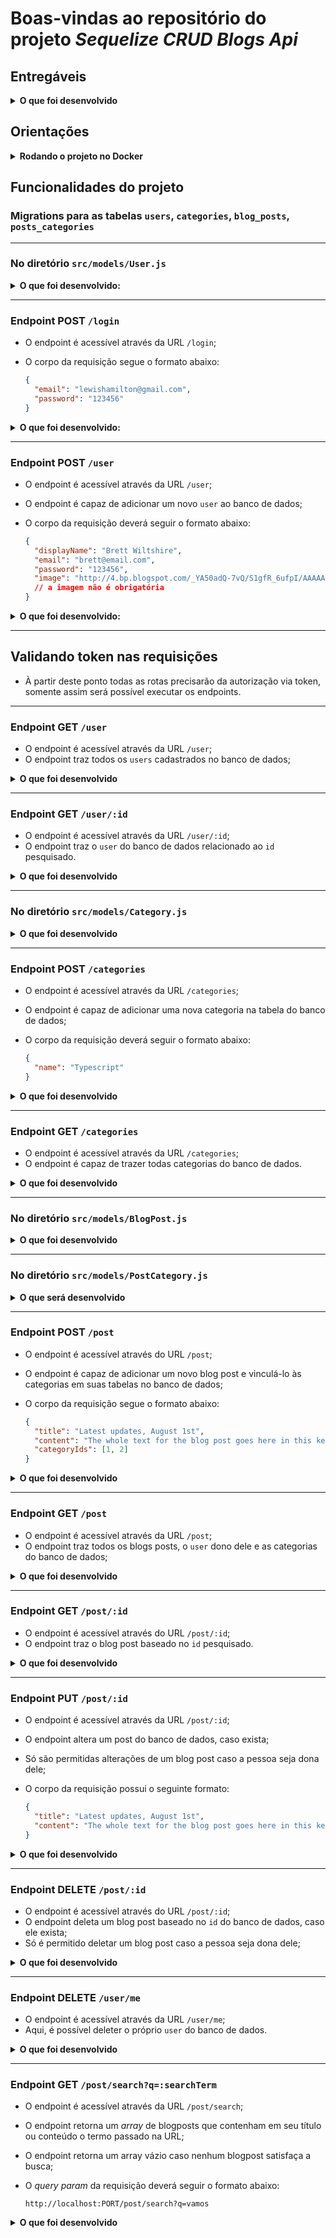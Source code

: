 # Boas-vindas ao repositório do projeto _Sequelize CRUD Blogs Api_

## Entregáveis

<details>
  <summary><strong>O que foi desenvolvido</strong></summary>

- Foi desenvolvido uma API e um banco de dados para a produção de conteúdo para um blog;
- A aplicação foi desenvolvida em `Node.js` utilizando `sequelize` para fazer um `CRUD` de posts;
  - Foram desenvolvidos _endpoints_ conectados ao banco de dados seguindo os princípios do `REST`.

</details>

## Orientações

<details>
  <summary><strong>Rodando o projeto no Docker</strong></summary>

  > :information_source: Rode os serviços `node` e `db` com o comando `docker-compose up -d --build`.

- Esses serviços irão inicializar um container chamado `blogs_api` e outro chamado `blogs_api_db`;

- A partir daqui é possível executar o container `blogs_api` via CLI ou VSCode;
  > :information_source: Use o comando `docker exec -it blogs_api bash`.
  - Esse comando dará acesso ao terminal interativo do container criado pelo compose, que está rodando em segundo plano.

  > :information_source: Instale as dependências com `npm install`. (dentro do container);

</details>

## Funcionalidades do projeto

### Migrations para as tabelas `users`, `categories`, `blog_posts`, `posts_categories`

---

### No diretório `src/models/User.js`

<details>
  <summary><strong>O que foi desenvolvido:</strong></summary>

- **[O modelo 'User']**
- **[O modelo possui a propriedade 'id']**
- **[O modelo possui a propriedade 'display_name']**
- **[O modelo possui a propriedade 'email']**
- **[O modelo possui a propriedade 'password']**
- **[O modelo possui a propriedade 'image']**

</details>

---

### Endpoint POST `/login`

- O endpoint é acessível através da URL `/login`;
- O corpo da requisição segue o formato abaixo:

  ```json
  {
    "email": "lewishamilton@gmail.com",
    "password": "123456"
  }
  ```

<details>
  <summary><strong>O que foi desenvolvido:</strong></summary>

- **[Não é possível fazer login sem todos os campos preenchidos]**
  - Caso a requisição não tenha todos os campos preenchidos, retorna um status http `400` com a seguinte mensagem:

  ```json
  {
    "message": "Some required fields are missing"
  }
  ```

- **[Não é possível fazer login com um usuário que não existe]**
  - Se a requisição receber um `email` ou `password` incorretos, retorna um status http `400` com a seguinte mensagem:

  ```json
  {
    "message": "Invalid fields"
  }
  ```
  
- **[Caso o login seja feito com sucesso]**
  - O resultado retornado é um status http `200` com um token similar ao do exemplo abaixo:

  ```json
  {
    "token": "eyJhbGciOiJIUzI1NiIsInR5cCI6IkpXVCJ9.eyJwYXlsb2FkIjp7ImlkIjo1LCJkaXNwbGF5TmFtZSI6InVzdWFyaW8gZGUgdGVzdGUiLCJlbWFpbCI6InRlc3RlQGVtYWlsLmNvbSIsImltYWdlIjoibnVsbCJ9LCJpYXQiOjE2MjAyNDQxODcsImV4cCI6MTYyMDY3NjE4N30.Roc4byj6mYakYqd9LTCozU1hd9k_Vw5IWKGL4hcCVG8"
  }
  ```

  > :warning: este token é fictício, o token será gerado à partir da variável de ambiente `JWT_SECRET` e do `payload` da requisição.

</details>

---

### Endpoint POST `/user`

- O endpoint é acessível através da URL `/user`;
- O endpoint é capaz de adicionar um novo `user` ao banco de dados;
- O corpo da requisição deverá seguir o formato abaixo:

  ```json
  {
    "displayName": "Brett Wiltshire",
    "email": "brett@email.com",
    "password": "123456",
    "image": "http://4.bp.blogspot.com/_YA50adQ-7vQ/S1gfR_6ufpI/AAAAAAAAAAk/1ErJGgRWZDg/S45/brett.png"
    // a imagem não é obrigatória
  }
  ```

<details>
  <summary><strong>O que foi desenvolvido:</strong></summary>

- **[Não é possível cadastrar o campo `displayName` sendo menor que 8 caracteres]**
  - Caso `displayName` tenha menos que 8 caracteres, o resultado retornado é um status http `400` com a seguinte mensagem:

  ```json
  {
    "message": "\"displayName\" length must be at least 8 characters long"
  }
  ```
  
- **[Não é possível cadastrar o campo `email` com formato inválido]**
  - Caso o campo `email` não tenha o formato `prefixo@dominio.com`, o resultado retornado é um status http `400` com a seguinte mensagem:

  ```json
  {
    "message": "\"email\" must be a valid email"
  }
  ```

- **[Não é possível cadastrar `password` menor que 6 caracteres]**
  - Caso o `password` tenha um tamanho menor que 6 caracteres, o resultado retornado é um status http `400` com a seguinte mensagem:

  ```json
  {
    "message": "\"password\" length must be at least 6 characters long"
  }
  ```

- **[Não é possível cadastrar um email já existente]**
  - Caso o `email` já exista, o resultado retornado é um status http `409` com a seguinte mensagem:

  ```json
  {
    "message": "User already registered"
  }
    ```
  
- **[É possível cadastrar um usuário com sucesso]**
  - Se o `user` for criado com sucesso o resultado retornado é um status http `201` e será gerado um token similar ao token abaixo:

  ```json
    {
      "token": "eyJhbGciOiJIUzI1NiIsInR5cCI6IkpXVCJ9.eyJwYXlsb2FkIjp7ImlkIjo1LCJkaXNwbGF5TmFtZSI6InVzdWFyaW8gZGUgdGVzdGUiLCJlbWFpbCI6InRlc3RlQGVtYWlsLmNvbSIsImltYWdlIjoibnVsbCJ9LCJpYXQiOjE2MjAyNDQxODcsImV4cCI6MTYyMDY3NjE4N30.Roc4byj6mYakYqd9LTCozU1hd9k_Vw5IWKGL4hcCVG8"
    }
    ```

</details>

---

## Validando token nas requisições

- À partir deste ponto todas as rotas precisarão da autorização via token, somente assim será possível executar os endpoints.

---

### Endpoint GET `/user`

- O endpoint é acessível através da URL `/user`;
- O endpoint traz todos os `users` cadastrados no banco de dados;

<details>
  <summary><strong>O que foi desenvolvido</strong></summary>

- **[É possível listar todos os usuários]**
  - Ao listar os usuários com sucesso o resultado é um status http `200` com um _array_ similar ao abaixo:

  ```json
  [
    {
        "id": 1,
        "displayName": "Lewis Hamilton",
        "email": "lewishamilton@gmail.com",
        "image": "https://upload.wikimedia.org/wikipedia/commons/1/18/Lewis_Hamilton_2016_Malaysia_2.jpg"
    },

    /* ... */
  ]
  ```

<br />
</details>

---

### Endpoint GET `/user/:id`

- O endpoint é acessível através da URL `/user/:id`;
- O endpoint traz o `user` do banco de dados relacionado ao `id` pesquisado.

<details>
  <summary><strong>O que foi desenvolvido</strong></summary>

- **[É possível listar um usuário específico]**
  - Ao listar um usuário, o resultado retornado é um status http `200` e um objeto similar ao abaixo:

  ```json
  {
    "id": 1,
    "displayName": "Lewis Hamilton",
    "email": "lewishamilton@gmail.com",
    "image": "https://upload.wikimedia.org/wikipedia/commons/1/18/Lewis_Hamilton_2016_Malaysia_2.jpg"
  }
  ```

- **[Não é possível listar um usuário inexistente]**
  - Se o usuário não existir no banco de dados, o resultado retornado é um status http `404` com a seguinte mensagem:

  ```json
  {
    "message": "User does not exist"
  }
  ```

<br />
</details>

---

### No diretório `src/models/Category.js`

<details>
  <summary><strong>O que foi desenvolvido</strong></summary>

- **[O modelo 'Category']**
- **[O modelo possui a propriedade 'id']**
- **[O modelo possui a propriedade 'name']**

<br />
</details>

---

### Endpoint POST `/categories`

- O endpoint é acessível através da URL `/categories`;
- O endpoint é capaz de adicionar uma nova categoria na tabela do banco de dados;
- O corpo da requisição deverá seguir o formato abaixo:

  ```json
  {
    "name": "Typescript"
  }
  ```

<details>
  <summary><strong>O que foi desenvolvido</strong></summary>

- **[Não é possível cadastrar uma categoria sem o campo `name`]**
  - Caso a requisição não tenha o campo `name` preenchidos, o resultado retornado é um status http `400` com a seguinte mensagem:

  ```json
  {
    "message": "\"name\" is required"
  }
  ```

- **[É possível cadastrar uma categoria]**
  - Caso a categoria seja criada com sucesso, o resultado retornado é um status http `201` com o seguinte corpo:

  ```json
  {
    "id": 3,
    "name": "Typescript"
  }
  ```

<br />
</details>

---

### Endpoint GET `/categories`

- O endpoint é acessível através da URL `/categories`;
- O endpoint é capaz de trazer todas categorias do banco de dados.

<details>
  <summary><strong>O que foi desenvolvido</strong></summary>

- **[É possível listar todas as categoria com sucesso]**
  - Ao listar categorias, o resultado retornado é um status http `200` com o seguinte corpo:

  ```json
  [
    {
        "id": 1,
        "name": "Inovação"
    },
    {
        "id": 2,
        "name": "Escola"
    },

    /* ... */
  ]
  ```

<br />
</details>

---

### No diretório `src/models/BlogPost.js`

<details>
  <summary><strong>O que foi desenvolvido</strong></summary>

- **[O modelo 'BlogPost']**
- **[O modelo possui a propriedade 'id']**
- **[O modelo possui a propriedade 'title']**
- **[O modelo possui a propriedade 'content']**
- **[O modelo possui a propriedade 'user_id']**
- **[O modelo possui a propriedade 'published']**
- **[O modelo possui a propriedade 'updated']**
- **[O modelo 'BlogPost', define a associação 'belongsTo', com a entidade 'User']**
- **[O modelo 'User', define a associação 'hasMany', com a entidade'BlogPost']**

<br />
</details>

---

### No diretório `src/models/PostCategory.js`

<details>
  <summary><strong>O que será desenvolvido</strong></summary>

- **[O modelo 'PostCategory']**
- **[O modelo possui a propriedade 'post_id']**
- **[O modelo possui a propriedade 'category_id']**
- **[O modelo 'PostCategory' define a associação 'belongsToMany' respectivamente, com os modelos  'BlogPost' e 'Category']**

<br />
</details>

---

### Endpoint POST `/post`

- O endpoint é acessível através do URL `/post`;
- O endpoint é capaz de adicionar um novo blog post e vinculá-lo às categorias em suas tabelas no banco de dados;
- O corpo da requisição segue o formato abaixo:

  ```json
  {
    "title": "Latest updates, August 1st",
    "content": "The whole text for the blog post goes here in this key",
    "categoryIds": [1, 2]
  }
  ```

<details>
  <summary><strong>O que foi desenvolvido</strong></summary>

- **[Não é possível cadastrar sem todos os campos preenchidos]**
  - Caso a requisição não tenha todos os campos preenchidos, o resultado retornado é um status http `400` com a seguinte mensagem:

  ```json
  {
    "message": "Some required fields are missing"
  }
  ```

- **[Não é possível cadastrar um blog_post com um `categoryId` inexistente]**
  - Caso a requisição não tenha o campo `categoryIds` devidamente preenchido com um array contendo todas as categorias existentes, o resultado retornado é um status http `400` com a seguinte mensagem:

  ```json
  {
    "message": "one or more \"categoryIds\" not found"
  }
  ```

- **[É possível cadastrar um blog_post com sucesso]**
  - Caso o blog post seja criado com sucesso, o resultado retornado é um status http `201` com o seguinte corpo:

  ```json
  {
    "id": 3,
    "title": "Latest updates, August 1st",
    "content": "The whole text for the blog post goes here in this key",
    "userId": 1,
    "updated": "2022-05-18T18:00:01.196Z",
    "published": "2022-05-18T18:00:01.196Z"
  }
  ```

<br />
</details>

---

### Endpoint GET `/post`

- O endpoint é acessível através da URL `/post`;
- O endpoint traz todos os blogs posts, o `user` dono dele e as categorias do banco de dados;

<details>
  <summary><strong>O que foi desenvolvido</strong></summary>

- **[É possível listar os blogposts com sucesso]**
  - Ao listar os posts com sucesso, o resultado retornado é um status http `200` com o seguinte corpo:

  ```json
  [
    {
      "id": 1,
      "title": "Post do Ano",
      "content": "Melhor post do ano",
      "userId": 1,
      "published": "2011-08-01T19:58:00.000Z",
      "updated": "2011-08-01T19:58:51.000Z",
      "user": {
        "id": 1,
        "displayName": "Lewis Hamilton",
        "email": "lewishamilton@gmail.com",
        "image": "https://upload.wikimedia.org/wikipedia/commons/1/18/Lewis_Hamilton_2016_Malaysia_2.jpg"
      },
      "categories": [
        {
          "id": 1,
          "name": "Inovação"
        }
      ]
    },
    
    /* ... */
  ]
  ```

<br />
</details>

---

### Endpoint GET `/post/:id`

- O endpoint é acessível através do URL `/post/:id`;
- O endpoint traz o blog post baseado no `id` pesquisado.

<details>
  <summary><strong>O que foi desenvolvido</strong></summary>

- **[É possível listar um blogpost com sucesso]**
  - Ao listar um `post` com sucesso, o resultado retornado é um status http `200` com o seguinte corpo:

  ```json
  {
    "id": 1,
    "title": "Post do Ano",
    "content": "Melhor post do ano",
    "userId": 1,
    "published": "2011-08-01T19:58:00.000Z",
    "updated": "2011-08-01T19:58:51.000Z",
    "user": {
        "id": 1,
        "displayName": "Lewis Hamilton",
        "email": "lewishamilton@gmail.com",
        "image": "https://upload.wikimedia.org/wikipedia/commons/1/18/Lewis_Hamilton_2016_Malaysia_2.jpg"
    },
    "categories": [
        {
            "id": 1,
            "name": "Inovação"
        }
    ]
  }
  ```

- **[Não é possível listar um blogpost inexistente]**
  - Caso o post não exista, o resultado retornado é um status http `404` com a seguinte mensagem:

  ```json
  {
    "message": "Post does not exist"
  }
  ```

<br />
</details>

---

### Endpoint PUT `/post/:id`

- O endpoint é acessível através da URL `/post/:id`;
- O endpoint altera um post do banco de dados, caso exista;
- Só são permitidas alterações de um blog post caso a pessoa seja dona dele;
- O corpo da requisição possui o seguinte formato:

  ```json
  {
    "title": "Latest updates, August 1st",
    "content": "The whole text for the blog post goes here in this key"
  }
  ```

<details>
  <summary><strong>O que foi desenvolvido</strong></summary>

- **[Não é possível editar um blogpost com outro usuário]**
  - Somente o `user` que criou o blog post poderá editá-lo, caso não seja o criador, o resultado retornado é um status http `401` com a seguinte mensagem:

  ```json
    {
      "message": "Unauthorized user"
    }
  ```

- **[Não é possível editar sem todos os campos preenchidos]**
  - Caso a requisição não tenha todos os campos devidamente preenchidos, o resultado retornado é um status http `400` com a seguinte mensagem:

  ```json
  {
    "message": "Some required fields are missing"
  }
  ```

- **[É possível editar um blogpost com sucesso]**
  - Caso o blog post tenha sido alterado com sucesso, o resultado retornado é um status http `200` com o seguinte corpo:

  ```json
  {
    "id": 3,
    "title": "Latest updates, August 1st",
    "content": "The whole text for the blog post goes here in this key",
    "userId": 1,
    "published": "2022-05-18T18:00:01.000Z",
    "updated": "2022-05-18T18:07:32.000Z",
    "user": {
      "id": 1,
      "displayName": "Lewis Hamilton",
      "email": "lewishamilton@gmail.com",
      "image": "https://upload.wikimedia.org/wikipedia/commons/1/18/Lewis_Hamilton_2016_Malaysia_2.jpg"
    },
    "categories": [
      {
        "id": 1,
        "name": "Inovação"
      },
      {
        "id": 2,
        "name": "Escola"
      }
    ]
  }
  ```

<br />
</details>

---

### Endpoint DELETE `/post/:id`

- O endpoint é acessível através do URL `/post/:id`;
- O endpoint deleta um blog post baseado no `id` do banco de dados, caso ele exista;
- Só é permitido deletar um blog post caso a pessoa seja dona dele;

<details>
  <summary><strong>O que foi desenvolvido</strong></summary>

- **[Não é possível deletar um blogpost com outro usuário]**
  - Caso o `user` seja diferente do criador do blog post, o resultado retornado é um status http `401` com a seguinte mensagem:

  ```json
    {
      "message": "Unauthorized user"
    }
  ```

- **[É possível deletar um blogpost com sucesso]**
  - Caso o blog post seja deletado com sucesso, não é retornada nenhuma resposta, apenas um status http `204`.

- **[Não é possível deletar um blogpost inexistente]**
  - Caso o `post` não exista, o resultado retornado é um status http `404` com a seguinte mensagem:

  ```json
  {
    "message": "Post does not exist"
  }
  ```

<br />
</details>

---

### Endpoint DELETE `/user/me`

- O endpoint é acessível através da URL `/user/me`;
- Aqui, é possível deleter o próprio `user` do banco de dados.

<details>
  <summary><strong>O que foi desenvolvido</strong></summary>

- **[É possível excluir o próprio usuário com sucesso]**
  - Caso o `user` tenha sido deletado com sucesso, não é retornado nenhuma resposta, apenas um status http `204`.

<br />
</details>

---

### Endpoint GET `/post/search?q=:searchTerm`

- O endpoint é acessível através da URL `/post/search`;
- O endpoint retorna um _array_ de blogposts que contenham em seu título ou conteúdo o termo passado na URL;
- O endpoint retorna um array vázio caso nenhum blogpost satisfaça a busca;
- O _query param_ da requisição deverá seguir o formato abaixo:

  ```text
  http://localhost:PORT/post/search?q=vamos
  ```

<details>
  <summary><strong>O que foi desenvolvido</strong></summary>

- **[É possível buscar um blogpost pelo `title`]**
  - Caso a busca seja pelo `title`, o resultado retornado é um status http `200` com o seguinte corpo:

  ```json
  // GET /post/search?q=Vamos que vamos
  [
    {
      "id": 2,
      "title": "Vamos que vamos",
      "content": "Foguete não tem ré",
      "userId": 1,
      "published": "2011-08-01T19:58:00.000Z",
      "updated": "2011-08-01T19:58:51.000Z",
      "user": {
        "id": 1,
        "displayName": "Lewis Hamilton",
        "email": "lewishamilton@gmail.com",
        "image": "https://upload.wikimedia.org/wikipedia/commons/1/18/Lewis_Hamilton_2016_Malaysia_2.jpg"
      },
      "categories": [
        {
          "id": 2,
          "name": "Escola"
        }
      ]
    }
  ]
  ```

- **[É possível buscar um blogpost pelo `content`]**
  - Caso a busca seja pelo `content`, o resultado retornado é um status http `200` com o seguinte corpo:

  ```json
    // GET /post/search?q=Foguete não tem ré
    [
      {
        "id": 2,
        "title": "Vamos que vamos",
        "content": "Foguete não tem ré",
        "userId": 1,
        "published": "2011-08-01T19:58:00.000Z",
        "updated": "2011-08-01T19:58:51.000Z",
        "user": {
          "id": 1,
          "displayName": "Lewis Hamilton",
          "email": "lewishamilton@gmail.com",
          "image": "https://upload.wikimedia.org/wikipedia/commons/1/18/Lewis_Hamilton_2016_Malaysia_2.jpg"
        },
        "categories": [
          {
            "id": 2,
            "name": "Escola"
          }
        ]
      }
    ]
  ```

- **[É possível buscar todos os blogposts quando a busca estiver vazia]**
  - Se a buscar for vazia, o resultado retornado é um status http `200` com o seguinte corpo:

  ```json
    // GET /post/search?q=
    [
      {
        "id": 1,
        "title": "Post do Ano",
        "content": "Melhor post do ano",
        "userId": 1,
        "published": "2011-08-01T19:58:00.000Z",
        "updated": "2011-08-01T19:58:51.000Z",
        "user": {
          "id": 1,
          "displayName": "Lewis Hamilton",
          "email": "lewishamilton@gmail.com",
          "image": "https://upload.wikimedia.org/wikipedia/commons/1/18/Lewis_Hamilton_2016_Malaysia_2.jpg"
        },
        "categories": [
          {
            "id": 1,
            "name": "Inovação"
          }
        ]
      },
      /* ... */
    ]
  ```
